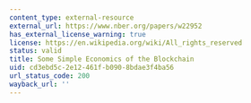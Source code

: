 ```yaml
---
content_type: external-resource
external_url: https://www.nber.org/papers/w22952
has_external_license_warning: true
license: https://en.wikipedia.org/wiki/All_rights_reserved
status: valid
title: Some Simple Economics of the Blockchain
uid: cd3ebd5c-2e12-461f-b090-8bdae3f4ba56
url_status_code: 200
wayback_url: ''
---
```

